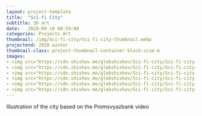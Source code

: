 ```yaml
---
layout: project-template
title:  "Sci-fi City"
subtitle: 3D art
date:   2020-09-10 00:59:00
categories: Projects Art
thumbnail: /img/Sci-fi-city/Sci-fi-city-thumbnail.webp
projectend: 2020 winter
thumbnail-class: project-thumbnail-container block-size-m
images:
- <img src="https://cdn.shishov.me/glebshishov/Sci-fi-city/Sci-fi-city-1.webp" class="project-img-parameters img-size-full" alt="Sci-fi-1">
- <img src="https://cdn.shishov.me/glebshishov/Sci-fi-city/Sci-fi-city-2.webp" class="project-img-parameters img-size-full" alt="Sci-fi-2">
- <img src="https://cdn.shishov.me/glebshishov/Sci-fi-city/Sci-fi-city-3.webp" class="project-img-parameters img-size-full" alt="Sci-fi-3">
- <img src="https://cdn.shishov.me/glebshishov/Sci-fi-city/Sci-fi-city-4.webp" class="project-img-parameters img-size-full" alt="Sci-fi-4">
- <img src="https://cdn.shishov.me/glebshishov/Sci-fi-city/Sci-fi-city-5.webp" class="project-img-parameters img-size-half" alt="Sci-fi-5">
- <img src="https://cdn.shishov.me/glebshishov/Sci-fi-city/Sci-fi-city-6.webp" class="project-img-parameters img-size-half" alt="Sci-fi-6">
---
```

Illustration of the city based on the Promsvyazbank video